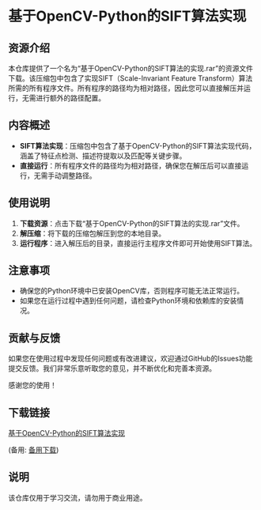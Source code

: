 # 基于OpenCV-Python的SIFT算法实现

## 资源介绍

本仓库提供了一个名为“基于OpenCV-Python的SIFT算法的实现.rar”的资源文件下载。该压缩包中包含了实现SIFT（Scale-Invariant Feature Transform）算法所需的所有程序文件。所有程序的路径均为相对路径，因此您可以直接解压并运行，无需进行额外的路径配置。

## 内容概述

- **SIFT算法实现**：压缩包中包含了基于OpenCV-Python的SIFT算法实现代码，涵盖了特征点检测、描述符提取以及匹配等关键步骤。
- **直接运行**：所有程序文件的路径均为相对路径，确保您在解压后可以直接运行，无需手动调整路径。

## 使用说明

1. **下载资源**：点击下载“基于OpenCV-Python的SIFT算法的实现.rar”文件。
2. **解压缩**：将下载的压缩包解压到您的本地目录。
3. **运行程序**：进入解压后的目录，直接运行主程序文件即可开始使用SIFT算法。

## 注意事项

- 确保您的Python环境中已安装OpenCV库，否则程序可能无法正常运行。
- 如果您在运行过程中遇到任何问题，请检查Python环境和依赖库的安装情况。

## 贡献与反馈

如果您在使用过程中发现任何问题或有改进建议，欢迎通过GitHub的Issues功能提交反馈。我们非常乐意听取您的意见，并不断优化和完善本资源。

感谢您的使用！

## 下载链接
[基于OpenCV-Python的SIFT算法实现](https://pan.quark.cn/s/a8470aa73060) 

(备用: [备用下载](https://pan.baidu.com/s/1VpEzoaA7T1SpRlvLpbI1mA?pwd=1234))

## 说明

该仓库仅用于学习交流，请勿用于商业用途。
